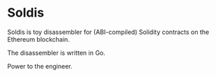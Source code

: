# Soldis

Soldis is toy disassembler for (ABI-compiled) Solidity contracts on the Ethereum blockchain.

The disassembler is written in Go.

Power to the engineer.
